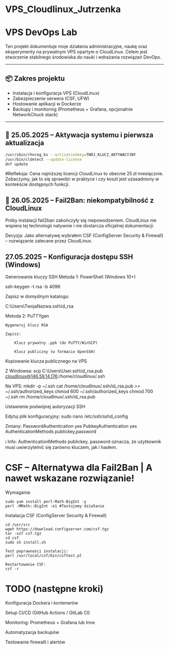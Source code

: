 # VPS_Cloudlinux_Jutrzenka

# VPS DevOps Lab

Ten projekt dokumentuje moje działania administracyjne, naukę oraz eksperymenty na prywatnym VPS opartym o CloudLinux. Celem jest stworzenie stabilnego środowiska do nauki i wdrażania rozwiązań DevOps.

---

## 📦 Zakres projektu

- Instalacja i konfiguracja VPS (CloudLinux)
- Zabezpieczenie serwera (CSF, UFW)
- Hostowanie aplikacji w Dockerze
- Backupy i monitoring (Prometheus + Grafana, opcjonalnie NetworkChuck stack)

---

## 📅 25.05.2025 – Aktywacja systemu i pierwsza aktualizacja

```bash
/usr/sbin/rhnreg_ks --activationkey=TWÓJ_KLUCZ_AKTYWACYJNY
/usr/bin/cldetect --update-license
dnf update
```

#Refleksja:
Cena najniższej licencji CloudLinux to obecnie 25 zł miesięcznie. Zobaczymy, jak to się sprawdzi w praktyce i czy koszt jest uzasadniony w kontekście dostępnych funkcji.

## 📅 26.05.2025 – Fail2Ban: niekompatybilność z CloudLinux
Próby instalacji fail2ban zakończyły się niepowodzeniem.
CloudLinux nie wspiera tej technologii natywnie i nie dostarcza oficjalnej dokumentacji.

Decyzja:
Jako alternatywę wybrałem CSF (ConfigServer Security & Firewall) – rozwiązanie zalecane przez CloudLinux.

## 27.05.2025 – Konfiguracja dostępu SSH (Windows)

Generowanie kluczy SSH
Metoda 1: PowerShell (Windows 10+)

ssh-keygen -t rsa -b 4096

Zapisz w domyślnym katalogu:

C:\Users\TwojaNazwa\.ssh\id_rsa

Metoda 2: PuTTYgen

    Wygeneruj klucz RSA

    Zapisz:

        Klucz prywatny .ppk (do PuTTY/WinSCP)

        Klucz publiczny (w formacie OpenSSH)

Kopiowanie klucza publicznego na VPS

Z Windowsa:
scp C:\Users\User\.ssh\id_rsa.pub cloudlinux@146.59.14.176:/home/cloudlinux/.ssh

Na VPS:
mkdir -p ~/.ssh
cat /home/cloudlinux/.ssh/id_rsa.pub >> ~/.ssh/authorized_keys
chmod 600 ~/.ssh/authorized_keys
chmod 700 ~/.ssh
rm /home/cloudlinux/.ssh/id_rsa.pub

Ustawienie podwójnej autoryzacji SSH

Edytuj plik konfiguracyjny:
sudo nano /etc/ssh/sshd_config

Zmiany:
PasswordAuthentication yes
PubkeyAuthentication yes
AuthenticationMethods publickey,password

ℹ️ Info:
AuthenticationMethods publickey, password oznacza, że użytkownik musi uwierzytelnić się zarówno kluczem, jak i hasłem.


# CSF – Alternatywa dla Fail2Ban | A nawet wskazane rozwiązanie!

Wymagania:
```
sudo yum install perl-Math-BigInt -y
perl -MMath::BigInt -e1 #Testujemy działanie
```
Instalacja CSF (ConfigServer Security & Firewall)

```
cd /usr/src
wget https://download.configserver.com/csf.tgz
tar -xzf csf.tgz
cd csf
sudo sh install.sh

Test poprawności instalacji:
perl /usr/local/csf/bin/csftest.pl

Restartowanie CSF:
csf -r
```

# TODO (następne kroki)

Konfiguracja Dockera i kontenerów

Setup CI/CD (GitHub Actions / GitLab CI)

Monitoring: Prometheus + Grafana lub Inne

Automatyzacja backupów

Testowanie firewalli i alertów